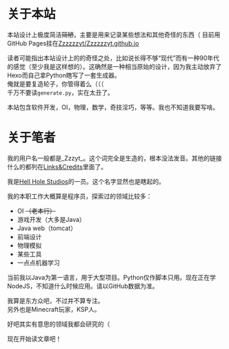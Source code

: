 <!--title:欢迎欢迎!-->
<!--description: README-->
<!--creationDate: 20210507-->
<!--priority:__-->

# 关于本站

本站设计上极度简洁~~简陋~~，主要是用来记录某些想法和其他奇怪的东西（
目前用GitHub Pages挂在[Zzzzzzyt/Zzzzzzyt.github.io](https://github.com/Zzzzzzyt/Zzzzzzyt.github.io)

读者可能指出本站设计上的的奇怪之处，比如说长得不够“现代”而有一种90年代的感觉（至少我是这样想的）。这确然是一种相当原始的设计，因为我主动放弃了Hexo而自己拿Python瞎写了一套生成器。  
俺就是要复造轮子，你管得着么（（（  
千万不要读`generate.py`，实在太丑了。

本站包含软件开发，OI，物理，数学，奇技淫巧，等等。我也不知道我要写啥。

# 关于笔者

我的用户名一般都是_Zzzyt_。这个词完全是生造的，根本没法发音。其他的链接什么的都列在[Links&Credits](links.html)里面了。

我是[Hell Hole Studios](https://blog.hellholestudios.top/)的一员。这个名字显然也是瞎起的。

我的本职工作大概算是程序员，探索过的领域比较多：

- OI ~~（老本行）~~
- 游戏开发（大多是Java）
- Java web（tomcat）
- 前端设计
- 物理模拟
- 某些工具
- 一点点机器学习

当前我以Java为第一语言，用于大型项目。Python仅作脚本只用。现在正在学NodeJS，不知道什么时候应用。请以GitHub数据为准。

我算是东方众吧，不过并不算专注。  
另外也是Minecraft玩家，KSP人。

好吧其实有意思的领域我都会研究的（

现在开始读文章吧！

